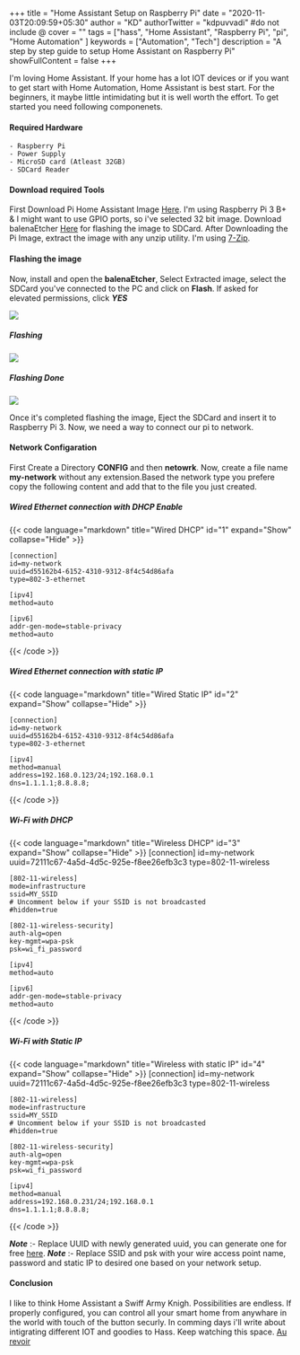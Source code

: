 +++
title = "Home Assistant Setup on Raspberry Pi"
date = "2020-11-03T20:09:59+05:30"
author = "KD"
authorTwitter = "kdpuvvadi" #do not include @
cover = ""
tags = ["hass", "Home Assistant", "Raspberry Pi", "pi", "Home Automation" ]
keywords = ["Automation", "Tech"]
description = "A step by step guide to setup Home Assistant on Raspberry Pi"
showFullContent = false
+++

I'm loving Home Assistant. If your home has a lot IOT devices or if you want to get start with Home Automation, Home Assistant is best start. For the beginners, it maybe little intimidating but it is well worth the effort. To get started you need following componenets.

#### Required Hardware
    - Raspberry Pi
    - Power Supply
    - MicroSD card (Atleast 32GB)
    - SDCard Reader

#### Download required Tools
First Download Pi Home Assistant Image [Here](https://www.home-assistant.io/hassio/installation/ "Download HA images"). I'm using Raspberry Pi 3 B+ & I might want to use GPIO ports, so i've selected 32 bit image. Download balenaEtcher [Here](https://www.balena.io/etcher "Download balenaEtcher") for flashing the image to SDCard. After Downloading the Pi Image, extract the image with any unzip utility. I'm using [7-Zip](https://www.7-zip.org/, "Download 7-Zip"). 

#### Flashing the image
Now, install and open the **balenaEtcher**, Select Extracted image, select the SDCard you've connected to the PC and click on **Flash**. If asked for elevated permissions, click ***YES***

![](/image/balenoEtcher_Flashing.jpg)

##### Flashing
![](/image/balanaetcher_flashing.png)

##### Flashing Done
![](/image/balenaEtcher_done.png)

Once it's completed flashing the image, Eject the SDCard and insert it to Raspberry Pi 3. Now, we need a way to connect our pi to network. 

#### Network Configaration
First Create a Directory **CONFIG** and then **netowrk**. Now, create a file name **my-network** without any extension.Based the network type you prefere copy the following content and add that to the file you just created.

##### Wired Ethernet connection with DHCP Enable
{{< code language="markdown" title="Wired DHCP" id="1" expand="Show" collapse="Hide" >}}

    [connection]
    id=my-network
    uuid=d55162b4-6152-4310-9312-8f4c54d86afa
    type=802-3-ethernet

    [ipv4]
    method=auto

    [ipv6]
    addr-gen-mode=stable-privacy
    method=auto

{{< /code >}}

##### Wired Ethernet connection with static IP

{{< code language="markdown" title="Wired Static IP" id="2" expand="Show" collapse="Hide" >}}

    [connection]
    id=my-network
    uuid=d55162b4-6152-4310-9312-8f4c54d86afa
    type=802-3-ethernet

    [ipv4]
    method=manual
    address=192.168.0.123/24;192.168.0.1
    dns=1.1.1.1;8.8.8.8;

{{< /code >}}

##### Wi-Fi with DHCP
{{< code language="markdown" title="Wireless DHCP" id="3" expand="Show" collapse="Hide" >}}
    [connection]
    id=my-network
    uuid=72111c67-4a5d-4d5c-925e-f8ee26efb3c3
    type=802-11-wireless

    [802-11-wireless]
    mode=infrastructure
    ssid=MY_SSID
    # Uncomment below if your SSID is not broadcasted
    #hidden=true

    [802-11-wireless-security]
    auth-alg=open
    key-mgmt=wpa-psk
    psk=wi_fi_password

    [ipv4]
    method=auto

    [ipv6]
    addr-gen-mode=stable-privacy
    method=auto

{{< /code >}}


##### Wi-Fi with Static IP
{{< code language="markdown" title="Wireless with static IP" id="4" expand="Show" collapse="Hide" >}}
    [connection]
    id=my-network
    uuid=72111c67-4a5d-4d5c-925e-f8ee26efb3c3
    type=802-11-wireless

    [802-11-wireless]
    mode=infrastructure
    ssid=MY_SSID
    # Uncomment below if your SSID is not broadcasted
    #hidden=true

    [802-11-wireless-security]
    auth-alg=open
    key-mgmt=wpa-psk
    psk=wi_fi_password

    [ipv4]
    method=manual
    address=192.168.0.231/24;192.168.0.1
    dns=1.1.1.1;8.8.8.8;
{{< /code >}}

***Note*** :- Replace UUID with newly generated uuid, you can generate one for free [here](https://www.uuidgenerator.net/ "uuid generated").
***Note*** :- Replace SSID and psk with your wire access point name, password and static IP to desired one based on your network setup.

#### Conclusion

I like to think Home Assistant a Swiff Army Knigh. Possibilities are endless. If properly configured, you can control all your smart home from anywhare in the world with touch of the button securly. In comming days i'll write about intigrating different IOT and goodies to Hass. Keep watching this space. [Au revoir](#conclusion)